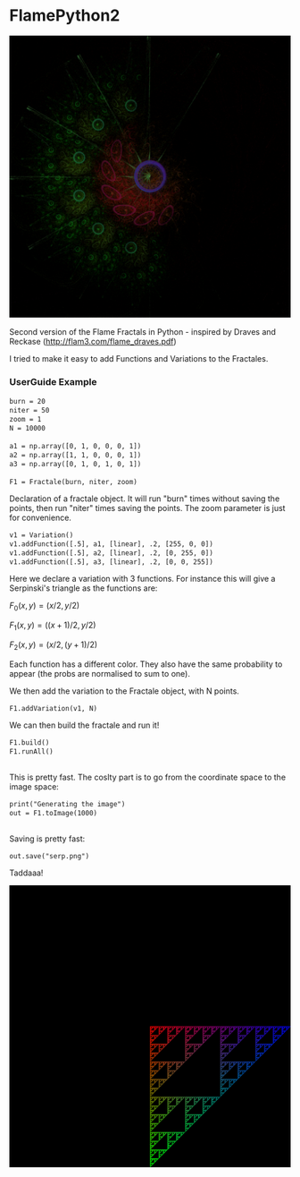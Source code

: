 # FlamePython2

<center> <img src="pif.png"></center>


Second version of the Flame Fractals in Python - inspired by Draves and Reckase (http://flam3.com/flame_draves.pdf)

I tried to make it easy to add Functions and Variations to the Fractales. 

### UserGuide Example

```
burn = 20
niter = 50
zoom = 1
N = 10000

a1 = np.array([0, 1, 0, 0, 0, 1])
a2 = np.array([1, 1, 0, 0, 0, 1])
a3 = np.array([0, 1, 0, 1, 0, 1])

F1 = Fractale(burn, niter, zoom)

```
Declaration of a fractale object. It will run "burn" times without saving the points, then run "niter" times saving the points. 
The zoom parameter is just for convenience.

```
v1 = Variation()
v1.addFunction([.5], a1, [linear], .2, [255, 0, 0])
v1.addFunction([.5], a2, [linear], .2, [0, 255, 0])
v1.addFunction([.5], a3, [linear], .2, [0, 0, 255])

```

Here we declare a variation with 3 functions. For instance this will give a Serpinski's triangle as the functions are:

$F_0(x,y)=(x/2,y/2)$

$F_1(x,y)=((x+1)/2,y/2)$

$F_2(x,y)=(x/2,(y+1)/2)$

Each function has a different color. They also have the same probability to appear (the probs are normalised to sum to one).

We then add the variation to the Fractale object, with N points.
```
F1.addVariation(v1, N)

```

We can then build the fractale and run it!
```
F1.build()
F1.runAll()
   
```
This is pretty fast. The coslty part is to go from the coordinate space to the image space:
```
print("Generating the image")
out = F1.toImage(1000)
   
```

Saving is pretty fast:
```
out.save("serp.png")
```

Taddaaa!

![serp](Serp.png)

